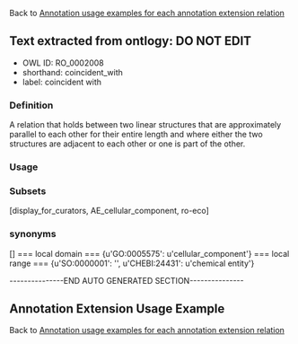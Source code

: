 Back to [Annotation usage examples for each annotation extension relation](http://wiki.geneontology.org/index.php/Annotation_usage_examples_for_each_annotation_extension_relation)

## Text extracted from ontlogy: DO NOT EDIT
* OWL ID: RO_0002008
* shorthand: coincident_with
* label: coincident with
### Definition
A relation that holds between two linear structures that are approximately parallel to each other for their entire length and where either the two structures are adjacent to each other or one is part of the other.
### Usage

### Subsets
[display_for_curators, AE_cellular_component, ro-eco]
### synonyms
[]
=== local domain ===
{u'GO:0005575': u'cellular_component'}
=== local range ===
{u'SO:0000001': '', u'CHEBI:24431': u'chemical entity'}

---------------END AUTO GENERATED SECTION---------------


Annotation Extension Usage Example
----------------------------------

Back to [Annotation usage examples for each annotation extension relation](http://wiki.geneontology.org/index.php/Annotation_usage_examples_for_each_annotation_extension_relation)
